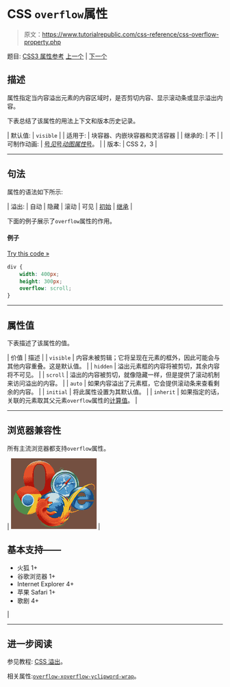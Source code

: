 # CSS `overflow`属性

> 原文：<https://www.tutorialrepublic.com/css-reference/css-overflow-property.php>

题目: [CSS3 属性参考](css3-properties.php) [上一个](css-outline-width-property.php) | [下一个](css3-overflow-x-property.php)

## 描述

属性指定当内容溢出元素的内容区域时，是否剪切内容、显示滚动条或显示溢出内容。

下表总结了该属性的用法上下文和版本历史记录。

| 默认值: | `visible` |
| 适用于: | 块容器、内嵌块容器和灵活容器 |
| 继承的: | 不 |
| 可制作动画: | [号*见*号*动图属性*号](css-animatable-properties.php)。 |
| 版本: | CSS 2，3 |

* * *

## 句法

属性的语法如下所示:

| 溢出: | 自动 &#124; 隐藏 &#124; 滚动 &#124; 可见 &#124; [初始](../definitions.php#initial) &#124; [继承](../definitions.php#inherit) |

下面的例子展示了`overflow`属性的作用。

#### 例子

[Try this code »](../codelab.php?topic=css&file=overflow-property "Try this code using online Editor")

```css
div {
    width: 400px;
    height: 300px;
    overflow: scroll;
}
```

* * *

## 属性值

下表描述了该属性的值。

| 价值 | 描述 |
| `visible` | 内容未被剪辑；它将呈现在元素的框外，因此可能会与其他内容重叠。这是默认值。 |
| `hidden` | 溢出元素框的内容将被剪切，其余内容将不可见。 |
| `scroll` | 溢出的内容被剪切，就像隐藏一样，但是提供了滚动机制来访问溢出的内容。 |
| `auto` | 如果内容溢出了元素框，它会提供滚动条来查看剩余的内容。 |
| `initial` | 将此属性设置为其默认值。 |
| `inherit` | 如果指定的话，关联的元素取其父元素`overflow`属性的[计算值](../definitions.php#computed-value)。 |

* * *

## 浏览器兼容性

所有主流浏览器都支持`overflow`属性。

| ![Browsers Icon](img/e9331123c77668c1832e541c2fca1002.png) | 

## 基本支持——

*   火狐 1+
*   谷歌浏览器 1+
*   Internet Explorer 4+
*   苹果 Safari 1+
*   歌剧 4+

 |

* * *

## 进一步阅读

参见教程: [CSS 溢出](../css-tutorial/css-overflow.php)。

相关属性:[`overflow-x`](css3-overflow-x-property.php)[`overflow-y`](css3-overflow-y-property.php)[`clip`](css-clip-property.php)[`word-wrap`](css3-word-wrap-property.php)。